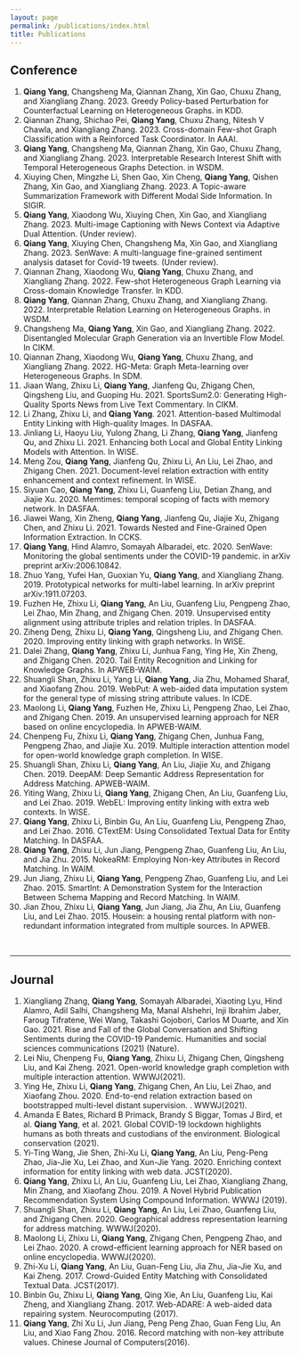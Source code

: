 ```yaml
---
layout: page
permalink: /publications/index.html
title: Publications
---
```



## Conference
1.  **Qiang Yang**, Changsheng Ma, Qiannan Zhang, Xin Gao, Chuxu Zhang, and Xiangliang Zhang. 2023. Greedy Policy-based Perturbation for Counterfactual Learning on Heterogeneous Graphs. in KDD.
2.  Qiannan Zhang, Shichao Pei, **Qiang Yang**, Chuxu Zhang, Nitesh V Chawla, and Xiangliang Zhang. 2023. Cross-domain Few-shot Graph Classification with a Reinforced Task Coordinator. In AAAI.
3.  **Qiang Yang**, Changsheng Ma, Qiannan Zhang, Xin Gao, Chuxu Zhang, and Xiangliang Zhang. 2023. Interpretable Research Interest Shift with Temporal Heterogeneous Graphs Detection. in WSDM.
4.  Xiuying Chen, Mingzhe Li, Shen Gao, Xin Cheng, **Qiang Yang**, Qishen Zhang, Xin Gao, and Xiangliang Zhang. 2023. A Topic-aware Summarization Framework with Different Modal Side Information. In SIGIR.
5.  **Qiang Yang**, Xiaodong Wu, Xiuying Chen, Xin Gao, and Xiangliang Zhang. 2023. Multi-image Captioning with News Context via Adaptive Dual Attention. (Under review).
6.  **Qiang Yang**, Xiuying Chen, Changsheng Ma, Xin Gao, and Xiangliang Zhang. 2023. SenWave: A multi-language fine-grained sentiment analysis dataset for Covid-19 tweets. (Under review).
7.  Qiannan Zhang, Xiaodong Wu, **Qiang Yang**, Chuxu Zhang, and Xiangliang Zhang. 2022. Few-shot Heterogeneous Graph Learning via Cross-domain Knowledge Transfer. In KDD.
8.  **Qiang Yang**, Qiannan Zhang, Chuxu Zhang, and Xiangliang Zhang. 2022. Interpretable Relation Learning on Heterogeneous Graphs. in WSDM.
9.  Changsheng Ma, **Qiang Yang**, Xin Gao, and Xiangliang Zhang. 2022. Disentangled Molecular Graph Generation via an Invertible Flow Model. In CIKM.
10. Qiannan Zhang, Xiaodong Wu, **Qiang Yang**, Chuxu Zhang, and Xiangliang Zhang. 2022. HG-Meta: Graph Meta-learning over Heterogeneous Graphs. In SDM.
11. Jiaan Wang, Zhixu Li, **Qiang Yang**, Jianfeng Qu, Zhigang Chen, Qingsheng Liu, and Guoping Hu. 2021. SportsSum2.0: Generating High-Quality Sports News from Live Text Commentary. In CIKM.
12. Li Zhang, Zhixu Li, and **Qiang Yang**. 2021. Attention-based Multimodal Entity Linking with High-quality Images. In DASFAA.
13. Jinliang Li, Haoyu Liu, Yulong Zhang, Li Zhang, **Qiang Yang**, Jianfeng Qu, and Zhixu Li. 2021. Enhancing both Local and Global Entity Linking Models with Attention. In WISE.
14. Meng Zou, **Qiang Yang**, Jianfeng Qu, Zhixu Li, An Liu, Lei Zhao, and Zhigang Chen. 2021. Document-level relation extraction with entity enhancement and context refinement. In WISE.
15. Siyuan Cao, **Qiang Yang**, Zhixu Li, Guanfeng Liu, Detian Zhang, and Jiajie Xu. 2020. Memtimes: temporal scoping of facts with memory network. In DASFAA.
16. Jiawei Wang, Xin Zheng, **Qiang Yang**, Jianfeng Qu, Jiajie Xu, Zhigang Chen, and Zhixu Li. 2021. Towards Nested and Fine-Grained Open Information Extraction. In CCKS.
17. **Qiang Yang**, Hind Alamro, Somayah Albaradei, etc. 2020. SenWave: Monitoring the global sentiments under the COVID-19 pandemic. in arXiv preprint arXiv:2006.10842.
18. Zhuo Yang, Yufei Han, Guoxian Yu, **Qiang Yang**, and Xiangliang Zhang. 2019. Prototypical networks for multi-label learning. In arXiv preprint arXiv:1911.07203.
19. Fuzhen He, Zhixu Li, **Qiang Yang**, An Liu, Guanfeng Liu, Pengpeng Zhao, Lei Zhao, Min Zhang, and Zhigang Chen. 2019. Unsupervised entity alignment using attribute triples and relation triples. In DASFAA.
20. Ziheng Deng, Zhixu Li, **Qiang Yang**, Qingsheng Liu, and Zhigang Chen. 2020. Improving entity linking with graph networks. In WISE.
21. Dalei Zhang, **Qiang Yang**, Zhixu Li, Junhua Fang, Ying He, Xin Zheng, and Zhigang Chen. 2020. Tail Entity Recognition and Linking for Knowledge Graphs. In APWEB-WAIM.
22. Shuangli Shan, Zhixu Li, Yang Li, **Qiang Yang**, Jia Zhu, Mohamed Sharaf, and Xiaofang Zhou. 2019. WebPut: A web-aided data imputation system for the general type of missing string attribute values. In ICDE.
23. Maolong Li, **Qiang Yang**, Fuzhen He, Zhixu Li, Pengpeng Zhao, Lei Zhao, and Zhigang Chen. 2019. An unsupervised learning approach for NER based on online encyclopedia. In APWEB-WAIM.
24. Chenpeng Fu, Zhixu Li, **Qiang Yang**, Zhigang Chen, Junhua Fang, Pengpeng Zhao, and Jiajie Xu. 2019. Multiple interaction attention model for open-world knowledge graph completion. In WISE.
25. Shuangli Shan, Zhixu Li, **Qiang Yang**, An Liu, Jiajie Xu, and Zhigang Chen. 2019. DeepAM: Deep Semantic Address Representation for Address Matching. APWEB-WAIM.
26. Yiting Wang, Zhixu Li, **Qiang Yang**, Zhigang Chen, An Liu, Guanfeng Liu, and Lei Zhao. 2019. WebEL: Improving entity linking with extra web contexts. In WISE.
27. **Qiang Yang**, Zhixu Li, Binbin Gu, An Liu, Guanfeng Liu, Pengpeng Zhao, and Lei Zhao. 2016. CTextEM: Using Consolidated Textual Data for Entity Matching. In DASFAA.
28. **Qiang Yang**, Zhixu Li, Jun Jiang, Pengpeng Zhao, Guanfeng Liu, An Liu, and Jia Zhu. 2015. NokeaRM: Employing Non-key Attributes in Record Matching. In WAIM.
29. Jun Jiang, Zhixu Li, **Qiang Yang**, Pengpeng Zhao, Guanfeng Liu, and Lei Zhao. 2015. SmartInt: A Demonstration System for the Interaction Between Schema Mapping and Record Matching. In WAIM.
30. Jian Zhou, Zhixu Li, **Qiang Yang**, Jun Jiang, Jia Zhu, An Liu, Guanfeng Liu, and Lei Zhao. 2015. Housein: a housing rental platform with non-redundant information integrated from multiple sources. In APWEB.

<br>

---

## Journal
1.  Xiangliang Zhang, **Qiang Yang**, Somayah Albaradei, Xiaoting Lyu, Hind Alamro, Adil Salhi, Changsheng Ma, Manal Alshehri, Inji Ibrahim Jaber, Faroug Tifratene, Wei Wang, Takashi Gojobori, Carlos M Duarte, and Xin Gao. 2021. Rise and Fall of the Global Conversation and Shifting Sentiments during the COVID-19 Pandemic. Humanities and social sciences communications (2021) (Nature).
2.  Lei Niu, Chenpeng Fu, **Qiang Yang**, Zhixu Li, Zhigang Chen, Qingsheng Liu, and Kai Zheng. 2021. Open-world knowledge graph completion with multiple interaction attention. WWWJ(2021).
3.  Ying He, Zhixu Li, **Qiang Yang**, Zhigang Chen, An Liu, Lei Zhao, and Xiaofang Zhou. 2020. End-to-end relation extraction based on bootstrapped multi-level distant supervision. . WWWJ(2021).
4.  Amanda E Bates, Richard B Primack, Brandy S Biggar, Tomas J Bird, et al. **Qiang Yang**, et al. 2021. Global COVID-19 lockdown highlights humans as both threats and custodians of the environment. Biological conservation (2021).
5.  Yi-Ting Wang, Jie Shen, Zhi-Xu Li, **Qiang Yang**, An Liu, Peng-Peng Zhao, Jia-Jie Xu, Lei Zhao, and Xun-Jie Yang. 2020. Enriching context information for entity linking with web data. JCST(2020).
6.  **Qiang Yang**, Zhixu Li, An Liu, Guanfeng Liu, Lei Zhao, Xiangliang Zhang, Min Zhang, and Xiaofang Zhou. 2019. A Novel Hybrid Publication Recommendation System Using Compound Information. WWWJ (2019).
7.  Shuangli Shan, Zhixu Li, **Qiang Yang**, An Liu, Lei Zhao, Guanfeng Liu, and Zhigang Chen. 2020. Geographical address representation learning for address matching. WWWJ(2020).
8.  Maolong Li, Zhixu Li, **Qiang Yang**, Zhigang Chen, Pengpeng Zhao, and Lei Zhao. 2020. A crowd-efficient learning approach for NER based on online encyclopedia. WWWJ(2020).
9.  Zhi-Xu Li, **Qiang Yang**, An Liu, Guan-Feng Liu, Jia Zhu, Jia-Jie Xu, and Kai Zheng. 2017. Crowd-Guided Entity Matching with Consolidated Textual Data. JCST(2017).
10. Binbin Gu, Zhixu Li, **Qiang Yang**, Qing Xie, An Liu, Guanfeng Liu, Kai Zheng, and Xiangliang Zhang. 2017. Web-ADARE: A web-aided data repairing system. Neurocomputing (2017).
11. **Qiang Yang**, Zhi Xu Li, Jun Jiang, Peng Peng Zhao, Guan Feng Liu, An Liu, and Xiao Fang Zhou. 2016. Record matching with non-key attribute values. Chinese Journal of Computers(2016).
